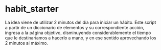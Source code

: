 # habit_starter

La idea viene de utilizar 2 minutos del día para iniciar un hábito. Este script a partir de un diccionario de elementos y su correspondiente acción, ingresa a la página objetivo, disminuyendo considerablemente el tiempo que le destinaríamos a hacerlo a mano, y en ese sentido aprovechando los 2 minutos al máximo. 

